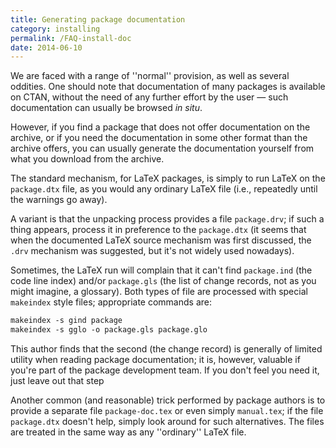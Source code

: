 ```yaml
---
title: Generating package documentation
category: installing
permalink: /FAQ-install-doc
date: 2014-06-10
---
```


We are faced with a range of ''normal'' provision, as well as several
oddities.  One should note that documentation of many packages is
available on CTAN, without the need of any further effort by
the user&nbsp;&mdash; such documentation can usually be browsed _in situ_.

However, if you find a package that does not offer documentation on
the archive, or if you need the documentation in some other format
than the archive offers, you can usually generate the documentation
yourself from what you download from the archive.

The standard mechanism, for LaTeX packages, is simply to run
LaTeX on the `package.dtx` file, as you would any ordinary
LaTeX file (i.e., repeatedly until the warnings go away).

A variant is that the unpacking process provides a file
`package.drv`; if such a thing appears, process it in preference
to the `package.dtx` (it seems that when the documented LaTeX
source mechanism was first discussed, the `.drv` mechanism was
suggested, but it's not widely used nowadays).

Sometimes, the LaTeX run will complain that it can't find
`package.ind` (the code line index) and/or `package.gls`
(the list of change records, not as you might imagine, a glossary).
Both types of file are processed with special `makeindex`
style files; appropriate commands are:
```latex
makeindex -s gind package
makeindex -s gglo -o package.gls package.glo
```
This author finds that the second (the change record) is generally of
limited utility when reading package documentation; it is, however,
valuable if you're part of the package development team.  If you don't
feel you need it, just leave out that step

Another common (and reasonable) trick performed by package authors is
to provide a separate file `package-doc.tex` or even simply
`manual.tex`; if the file `package.dtx` doesn't help, simply
look around for such alternatives.  The files are treated in the same
way as any ''ordinary'' LaTeX file.

